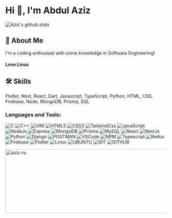 # Hi 👋, I'm Abdul Aziz

![Aziz's github stats](https://github-readme-stats.vercel.app/api?username=Aziz-Ru&show_icons=true&theme=react)


## 🚀 About Me
I'm a coding enthusiast with some knowledge in Software Engineering!

#### Love Linux

## 🛠 Skills

Flutter, Next, React, Dart, Javascript, TypeScript, Python, HTML, CSS, Firebase, Node, MongoDB, Prisma, SQL

<h3 align="left">Languages and Tools:</h3>

![C](https://img.shields.io/badge/c-%2300599C.svg?style=for-the-badge&logo=c)
![C++](https://img.shields.io/badge/c++-%2300599C.svg?style=for-the-badge&logo=c%2B%2B&logoColor=white)
![VIM](https://img.shields.io/badge/vim-00ff78?style=for-the-badge&logo=vim&logoColor=black)
![HTML5](https://img.shields.io/badge/HTML-%23E34F26?style=for-the-badge&logo=html5&logoColor=white)
![CSS3](https://img.shields.io/badge/css3-%231572B6.svg?style=for-the-badge&logo=css3&logoColor=white)
![TailwindCss](https://img.shields.io/badge/TailwindCss-%25%23cd1ad6?style=for-the-badge&logo=tailwindcss&logoColor=black&color=%23cd1ad6)
![JavaScript](https://img.shields.io/badge/javascript-%23323330.svg?style=for-the-badge&logo=javascript&logoColor=%23F7DF1E)
![NodeJs](https://img.shields.io/badge/NodeJs-%25%23cd1ad6?style=for-the-badge&logo=javascript&logoColor=black&color=%231ab4d6)
![Express](https://img.shields.io/badge/Express-%25%23cd1ad6?style=for-the-badge&logo=express&logoColor=white&color=%231e353b)
![MongoDB](https://img.shields.io/badge/MongoDB-green?style=for-the-badge&logo=mongodb&logoColor=black&color=%23195915)
![Prisma](https://img.shields.io/badge/Prisma-green?style=for-the-badge&logo=prisma&logoColor=black&color=%238a97ff)
![MySQL](https://img.shields.io/badge/mysql-%2300f.svg?style=for-the-badge&logo=mysql&logoColor=white)
![React](https://img.shields.io/badge/React-%23323330.svg?style=for-the-badge&logo=React&logoColor=White&color=White)
![NextJs](https://img.shields.io/badge/NextJs-%25%23cd1ad6?style=for-the-badge&logo=vercel&logoColor=black&color=%23632378)
![Python](https://img.shields.io/badge/Python-orange?style=for-the-badge&logo=python&logoColor=blue&color=%9cb3bc)
![Django](https://img.shields.io/badge/Django-green?style=for-the-badge&logo=django&logoColor=black&color=%230ee66f)
![POSTMAN](https://img.shields.io/badge/postman-f4511e?style=for-the-badge&logo=postman&logoColor=black)
![VSCode](https://img.shields.io/badge/VsCOde-green?style=for-the-badge&logoColor=black&color=%23136fe8)
![NPM](https://img.shields.io/badge/NPM-green?style=for-the-badge&logo=npm&logoColor=white&color=%23ab2247)
![Typescript](https://img.shields.io/badge/typescript-green?style=for-the-badge&logo=typescript&logoColor=black&color=%2399ff90)
![Redux](https://img.shields.io/badge/redux-green?style=for-the-badge&logo=redux&logoColor=white&color=%23b323cc)
![Firebase](https://img.shields.io/badge/Firebase-green?style=for-the-badge&logo=firebase&logoColor=black&color=%23cca423)
![Flutter](https://img.shields.io/badge/Flutter-green?style=for-the-badge&logo=flutter&logoColor=black&color=%23237dcc)
![Linux](https://img.shields.io/badge/Linux-green?style=for-the-badge&logo=linux&logoColor=white&color=%23000000)
![UBUNTU](https://img.shields.io/badge/ubuntu-maroon?style=for-the-badge&logo=ubuntu&logoColor=black)
![GIT](https://img.shields.io/badge/GIt-green?style=for-the-badge&logo=git&logoColor=white&color=%23cc6123)
![GITHUB](https://img.shields.io/badge/GITHUB-0000ff?style=for-the-badge&logo=github&logoColor=black)



<p><img align="center" style="width: 100vh;height: 200px" src="https://github-readme-stats.vercel.app/api/top-langs?username=aziz-ru&show_icons=true&locale=en&layout=compact" alt="aziz-ru" /></p>




   
 





